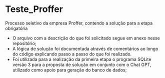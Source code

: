 # Teste_Proffer
Processo seletivo da empresa Proffer, contendo a solução para a etapa obrigatória

- O arquivo com a descrição do que foi solicitado segue em anexo nesse repositório;
- A lógica de solução foi documentada através de comentários ao longo do código explicando passo a passo do que foi realizado.
- Foi utilizada para a realização da primeira etapa o programa SQLite versão 3 para a proposta de solução em conjunto com o Chat GPT, utilizado como apoio para geração do banco de dados;

